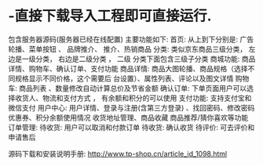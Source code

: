 # -直接下载导入工程即可直接运行. 
包含服务器源码(服务器已经在线配置) 
主要功能如下: 
首页: 从上到下分别是: 广告轮播、菜单按钮 、 品牌推介、 推介、热销商品 
分类: 类似京东商品三级分类， 左边是一级分类， 右边是二级分类 ， 二级 分类下面包含三级子分类 
商城功能: 商品详情、购物车、确认订单、支付功能 
商品详情: 商品大图轮播、商品规格（选择不同规格显示不同价格，这个需要后 台设置）、属性列表、评论以及图文详情 
购物车: 商品列表 、数量修改自动计算总价及节省金额 
确认订单: 下单页面用户可以选择收货人、物流和支付方式 ， 有余额和积分的可以使用 
支付功能: 支持支付宝和微信支付 
用户中心: 用户详情、登录与注册(含第三方登录) 、找回密码、修改密码 
优惠券、积分余额使用情况 
收货地址管理、商品收藏 
商品推荐/猜你喜欢等功能 
订单管理: 
待收货: 用户可以取消和付款订单 
待收货: 确认收货 
待评价: 可去评价和申请售后


源码下载和安装说明手册: http://www.tp-shop.cn/article_id_1098.html
